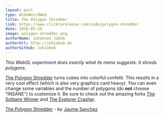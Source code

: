 ```yaml
---
layout: post
type: WideWeirdWeb
title: The Polygon Shredder
link: https://www.clicktorelease.com/code/polygon-shredder
date: 2016-05-29
image: polygon-shredder.png
authorName: Johannes Jakob
authorUrl: http://johjakob.de
authorGithub: JohJakob
---
```


_This WebGL experiment does exactly what its name suggests: It shreds polygons._

[The Polygon Shredder](https://www.clicktorelease.com/code/polygon-shredder) turns cubes into colorful confetti. This results in a very cool effect (which is also very graphics card heavy). You can even change some variables and the number of polygons (do **not** choose "INSANE") to customize it. Be sure to check out the amazing forks [The Solitaire Winner](http://alteredqualia.com/tmp/solitaire) and [The Explorer Crasher](http://zz85.github.io/explorer-crasher).

[The Polygon Shredder](https://www.clicktorelease.com/code/polygon-shredder) - by [Jaume Sanchez](https://clicktorelease.com)
